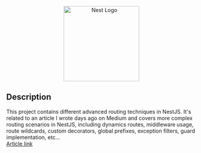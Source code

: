<p align="center">
  <a href="http://nestjs.com/" target="blank"><img src="https://nestjs.com/img/logo-small.svg" width="200" alt="Nest Logo" /></a>
</p>

## Description

This project contains different advanced routing techniques in NestJS. It's related to an article I wrote days ago on Medium and covers more complex routing scenarios in NestJS, including dynamics routes, middleware usage, route wildcards, custom decorators, global prefixes, exception filters, guard implementation, etc...
<br>
<a href="https://medium.com/@manfulmwez/beyond-the-basics-unleashing-advanced-routing-power-in-nestjs-0adbadd83736"> Article link </a>
